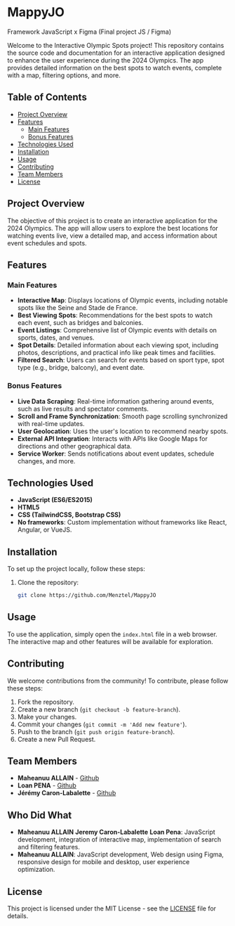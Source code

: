 # MappyJO
Framework JavaScript x Figma (Final project JS / Figma)

Welcome to the Interactive Olympic Spots project! This repository contains the source code and documentation for an interactive application designed to enhance the user experience during the 2024 Olympics. The app provides detailed information on the best spots to watch events, complete with a map, filtering options, and more.

## Table of Contents
- [Project Overview](#project-overview)
- [Features](#features)
  - [Main Features](#main-features)
  - [Bonus Features](#bonus-features)
- [Technologies Used](#technologies-used)
- [Installation](#installation)
- [Usage](#usage)
- [Contributing](#contributing)
- [Team Members](#team-members)
- [License](#license)

## Project Overview
The objective of this project is to create an interactive application for the 2024 Olympics. The app will allow users to explore the best locations for watching events live, view a detailed map, and access information about event schedules and spots.

## Features

### Main Features
- **Interactive Map**: Displays locations of Olympic events, including notable spots like the Seine and Stade de France.
- **Best Viewing Spots**: Recommendations for the best spots to watch each event, such as bridges and balconies.
- **Event Listings**: Comprehensive list of Olympic events with details on sports, dates, and venues.
- **Spot Details**: Detailed information about each viewing spot, including photos, descriptions, and practical info like peak times and facilities.
- **Filtered Search**: Users can search for events based on sport type, spot type (e.g., bridge, balcony), and event date.

### Bonus Features
- **Live Data Scraping**: Real-time information gathering around events, such as live results and spectator comments.
- **Scroll and Frame Synchronization**: Smooth page scrolling synchronized with real-time updates.
- **User Geolocation**: Uses the user's location to recommend nearby spots.
- **External API Integration**: Interacts with APIs like Google Maps for directions and other geographical data.
- **Service Worker**: Sends notifications about event updates, schedule changes, and more.

## Technologies Used
- **JavaScript (ES6/ES2015)**
- **HTML5**
- **CSS (TailwindCSS, Bootstrap CSS)**
- **No frameworks**: Custom implementation without frameworks like React, Angular, or VueJS.

## Installation
To set up the project locally, follow these steps:

1. Clone the repository:
   ```bash
   git clone https://github.com/Menztel/MappyJO

## Usage
To use the application, simply open the `index.html` file in a web browser. The interactive map and other features will be available for exploration.

## Contributing
We welcome contributions from the community! To contribute, please follow these steps:

1. Fork the repository.
2. Create a new branch (`git checkout -b feature-branch`).
3. Make your changes.
4. Commit your changes (`git commit -m 'Add new feature'`).
5. Push to the branch (`git push origin feature-branch`).
6. Create a new Pull Request.

## Team Members
- **Maheanuu ALLAIN** - [Github](https://github.com/Menztel)
- **Loan PENA** - [Github](https://github.com/Lolitoooo)
- **Jérémy Caron-Labalette** - [Github](https://github.com/Misokka)

## Who Did What
- **Maheanuu ALLAIN** **Jeremy Caron-Labalette** **Loan Pena**: JavaScript development, integration of interactive map, implementation of search and filtering features.
- **Maheanuu ALLAIN**: JavaScript development, Web design using Figma, responsive design for mobile and desktop, user experience optimization.

## License
This project is licensed under the MIT License - see the [LICENSE](LICENSE) file for details.

